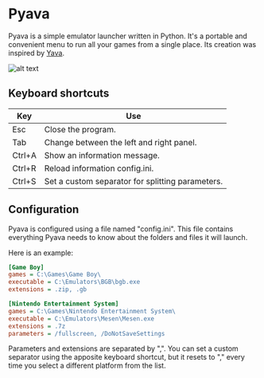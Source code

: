 # Pyava
Pyava is a simple emulator launcher written in Python. It's a portable and convenient menu to run all your games from a single place.
Its creation was inspired by [Yava](https://github.com/Beluki/Yava).

![alt text](https://raw.githubusercontent.com/giacomopoggi/Pyava/master/screenshots/screenshot.png)

## Keyboard shortcuts
| Key    | Use                                              |
| ------ | ------------------------------------------------ |
| Esc    | Close the program.                               |
| Tab    | Change between the left and right panel.         |
| Ctrl+A | Show an information message.                     |
| Ctrl+R | Reload information config.ini.                   |
| Ctrl+S | Set a custom separator for splitting parameters. |

## Configuration
Pyava is configured using a file named "config.ini". This file contains everything Pyava needs to know about the folders
and files it will launch.

Here is an example:
```ini
[Game Boy]
games = C:\Games\Game Boy\
executable = C:\Emulators\BGB\bgb.exe
extensions = .zip, .gb

[Nintendo Entertainment System]
games = C:\Games\Nintendo Entertainment System\
executable = C:\Emulators\Mesen\Mesen.exe
extensions = .7z
parameters = /fullscreen, /DoNotSaveSettings
```
Parameters and extensions are separated by ",". You can set a custom separator using the apposite keyboard shortcut, but it
resets to "," every time you select a different platform from the list.
